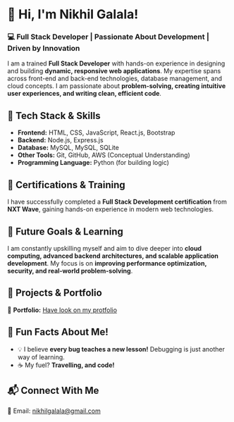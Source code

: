 # 👋 Hi, I'm Nikhil Galala! 

### 💻 Full Stack Developer | Passionate About Development | Driven by Innovation  

I am a trained **Full Stack Developer** with hands-on experience in designing and building **dynamic, responsive web applications**. My expertise spans across front-end and back-end technologies, database management, and cloud concepts. I am passionate about **problem-solving, creating intuitive user experiences, and writing clean, efficient code**.

## 🚀 **Tech Stack & Skills**
- **Frontend:** HTML, CSS, JavaScript, React.js, Bootstrap  
- **Backend:** Node.js, Express.js  
- **Database:** MySQL, MySQL, SQLite
- **Other Tools:** Git, GitHub, AWS (Conceptual Understanding)  
- **Programming Language:** Python (for building logic)  

## 📜 **Certifications & Training**
I have successfully completed a **Full Stack Development certification** from **NXT Wave**, gaining hands-on experience in modern web technologies.

## 🎯 **Future Goals & Learning**
I am constantly upskilling myself and aim to dive deeper into **cloud computing, advanced backend architectures, and scalable application development**. My focus is on **improving performance optimization, security, and real-world problem-solving**.

## 📌 **Projects & Portfolio**
🚀 **Portfolio:** [Have look on my protfolio](nikhil-protfolio.vercel.app)  

## 🎉 **Fun Facts About Me!**   
- 💡 I believe **every bug teaches a new lesson!** Debugging is just another way of learning.  
- ☕ My fuel? **Travelling, and code!** 

## 📬 **Connect With Me**
📧 Email: nikhilgalala@gmail.com
